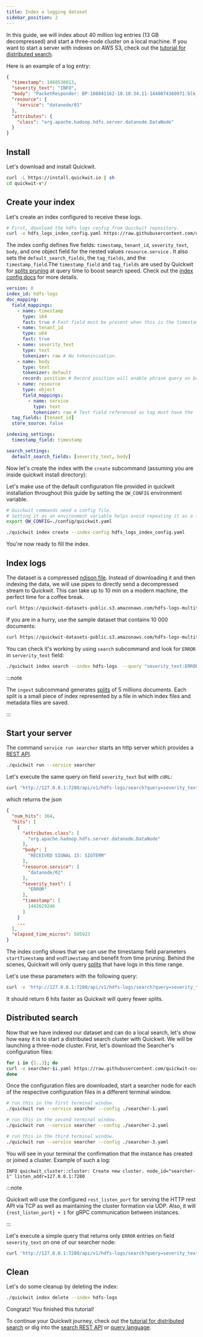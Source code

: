 ```yaml
---
title: Index a logging dataset
sidebar_position: 2
---
```



In this guide, we will index about 40 million log entries (13 GB decompressed) and start a three-node cluster on a local machine. If you want to start a server with indexes on AWS S3, check out the [tutorial for distributed search](tutorial-hdfs-logs-distributed-search-aws-s3.md).


Here is an example of a log entry:
```json
{
  "timestamp": 1460530013,
  "severity_text": "INFO",
  "body": "PacketResponder: BP-108841162-10.10.34.11-1440074360971:blk_1074072698_331874, type=HAS_DOWNSTREAM_IN_PIPELINE terminating",
  "resource": {
    "service": "datanode/01"
  },
  "attributes": {
    "class": "org.apache.hadoop.hdfs.server.datanode.DataNode"
  }
}
```


## Install

Let's download and install Quickwit.

```bash
curl -L https://install.quickwit.io | sh
cd quickwit-v*/
```

## Create your index

Let's create an index configured to receive these logs.

```bash
# First, download the hdfs logs config from Quickwit repository.
curl -o hdfs_logs_index_config.yaml https://raw.githubusercontent.com/quickwit-oss/quickwit/main/config/tutorials/hdfs-logs/index-config.yaml
```

The index config defines five fields: `timestamp`, `tenant_id`, `severity_text`, `body`, and one object field
for the nested values `resource.service` . It also sets the `default_search_fields`, the `tag_fields`, and the `timestamp_field`.The `timestamp_field` and `tag_fields` are used by Quickwit for [splits pruning](../design/architecture.md) at query time to boost search speed. Check out the [index config docs](../reference/index-config.md) for more details.

```yaml title="hdfs_logs_index_config.yaml"
version: 0
index_id: hdfs-logs
doc_mapping:
  field_mappings:
    - name: timestamp
      type: i64
      fast: true # Fast field must be present when this is the timestamp field.
    - name: tenant_id
      type: u64
      fast: true
    - name: severity_text
      type: text
      tokenizer: raw # No tokeninization.
    - name: body
      type: text
      tokenizer: default
      record: position # Record position will enable phrase query on body field.
    - name: resource
      type: object
      field_mappings:
        - name: service
          type: text
          tokenizer: raw # Text field referenced as tag must have the `raw` tokenier.
  tag_fields: [tenant_id]
  store_source: false

indexing_settings:
  timestamp_field: timestamp

search_settings:
  default_search_fields: [severity_text, body]
```

Now let's create the index with the `create` subcommand (assuming you are inside quickwit install directory):

Let's make use of the default configuration file provided in quickwit installation throughout this guide by setting the `QW_CONFIG` environment variable.

```bash
# Quickwit commands need a config file.
# Setting it as an environment variable helps avoid repeating it as a flag.
export QW_CONFIG=./config/quickwit.yaml
```

```bash
./quickwit index create --index-config hdfs_logs_index_config.yaml
```

You're now ready to fill the index.

## Index logs
The dataset is a compressed [ndjson file](https://quickwit-datasets-public.s3.amazonaws.com/hdfs-logs-multitenants.json.gz). Instead of downloading it and then indexing the data, we will use pipes to directly send a decompressed stream to Quickwit.
This can take up to 10 min on a modern machine, the perfect time for a coffee break.

```bash
curl https://quickwit-datasets-public.s3.amazonaws.com/hdfs-logs-multitenants.json.gz | gunzip | ./quickwit index ingest --index hdfs-logs
```

If you are in a hurry, use the sample dataset that contains 10 000 documents:
```bash
curl https://quickwit-datasets-public.s3.amazonaws.com/hdfs-logs-multitenants-10000.json | ./quickwit index ingest --index hdfs-logs
```

You can check it's working by using `search` subcommand and look for `ERROR` in `serverity_text` field:
```bash
./quickwit index search --index hdfs-logs  --query "severity_text:ERROR"
```

:::note

The `ingest` subcommand generates [splits](../design/architecture.md) of 5 millions documents. Each split is a small piece of index represented by a file in which index files and metadata files are saved.

:::


## Start your server

The command `service run searcher` starts an http server which provides a [REST API](../reference/rest-api.md).


```bash
./quickwit run --service searcher
```

Let's execute the same query on field `severity_text` but with `cURL`:

```bash
curl "http://127.0.0.1:7280/api/v1/hdfs-logs/search?query=severity_text:ERROR"
```

which returns the json

```json
{
  "num_hits": 364,
  "hits": [
    {
      "attributes.class": [
        "org.apache.hadoop.hdfs.server.datanode.DataNode"
      ],
      "body": [
        "RECEIVED SIGNAL 15: SIGTERM"
      ],
      "resource.service": [
        "datanode/02"
      ],
      "severity_text": [
        "ERROR"
      ],
      "timestamp": [
        1442629246
      ]
    }
    ...
  ],
  "elapsed_time_micros": 505923
}
```

The index config shows that we can use the timestamp field parameters `startTimestamp` and `endTimestamp` and benefit from time pruning. Behind the scenes, Quickwit will only query [splits](../design/architecture.md) that have logs in this time range.

Let's use these parameters with the following query:

```bash
curl -v 'http://127.0.0.1:7280/api/v1/hdfs-logs/search?query=severity_text:ERROR&startTimestamp=1442834249&endTimestamp=1442900000'
```

It should return 6 hits faster as Quickwit will query fewer splits.

## Distributed search

Now that we have indexed our dataset and can do a local search, let's show how easy it is to start a distributed search cluster with Quickwit. We will be launching a three-node cluster.
First, let's download the Searcher's configuration files:

```bash
for i in {1..3}; do
curl -o searcher-$i.yaml https://raw.githubusercontent.com/quickwit-oss/quickwit/main/config/tutorials/hdfs-logs/searcher-$i.yaml
done
```

Once the configuration files are downloaded, start a searcher node for each of the respective configuration files in a different terminal window.

```bash
# run this in the first terminal window.
./quickwit run --service searcher --config ./searcher-1.yaml
```

```bash
# run this in the second terminal window.
./quickwit run --service searcher --config ./searcher-2.yaml
```

```bash
# run this in the third terminal window.
./quickwit run --service searcher --config ./searcher-3.yaml
```

You will see in your terminal the confirmation that the instance has created or joined a cluster. Example of such a log:

```
INFO quickwit_cluster::cluster: Create new cluster. node_id="searcher-1" listen_addr=127.0.0.1:7280
```

:::note

Quickwit will use the configured `rest_listen_port` for serving the HTTP rest API via TCP as well as maintaining the cluster formation via UDP. Also, it will `{rest_listen_port} + 1` for gRPC communication between instances.

:::

Let's execute a simple query that returns only `ERROR` entries on field `severity_text` on one of our searcher node:

```bash
curl 'http://127.0.0.1:7280/api/v1/hdfs-logs/search?query=severity_text:ERROR'
```

## Clean

Let's do some cleanup by deleting the index:

```bash
./quickwit index delete --index hdfs-logs
```


Congratz! You finished this tutorial!


To continue your Quickwit journey, check out the [tutorial for distributed search](tutorial-hdfs-logs-distributed-search-aws-s3.md) or dig into the [search REST API](../reference/rest-api.md) or [query language](../reference/query-language.md).


